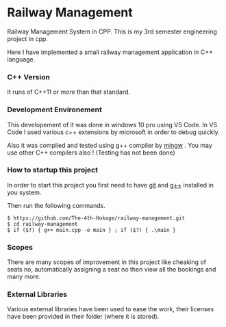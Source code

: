 # Railway Management
Railway Management System in CPP. This is my 3rd semester engineering project in cpp.

Here I have implemented a small railway management application in C++ language.

### C++ Version
It runs of C++11 or more than that standard.

### Development Environement
This developement of it was done in windows 10 pro using VS Code.
In VS Code I used various c++ extensions by microsoft in order to debug quickly.

Also it was complied and tested using g++ compiler by [mingw](https://sourceforge.net/projects/mingw/) . You may use other C++ compilers also ! (Testing has not been done)

### How to startup this project
In order to start this project you first need to have [git](https://git-scm.com/downloads) and [g++](https://sourceforge.net/projects/mingw/) installed in you system.

Then run the following commands.
```shell
$ https://github.com/The-4th-Hokage/railway-management.git
$ cd railway-management
$ if ($?) { g++ main.cpp -o main } ; if ($?) { .\main }
```

### Scopes
There are many scopes of improvement in this project like cheaking of seats no, automatically assigning a seat no then view all the bookings and many more.

### External Libraries
Various external libraries have been used to ease the work, their licenses have been provided in their folder (where it is stored).
